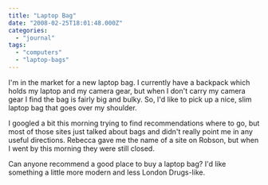 ```yaml
---
title: "Laptop Bag"
date: "2008-02-25T18:01:48.000Z"
categories: 
  - "journal"
tags: 
  - "computers"
  - "laptop-bags"
---
```


I'm in the market for a new laptop bag. I currently have a backpack which holds my laptop and my camera gear, but when I don't carry my camera gear I find the bag is fairly big and bulky. So, I'd like to pick up a nice, slim laptop bag that goes over my shoulder.

I googled a bit this morning trying to find recommendations where to go, but most of those sites just talked about bags and didn't really point me in any useful directions. Rebecca gave me the name of a site on Robson, but when I went by this morning they were still closed.

Can anyone recommend a good place to buy a laptop bag? I'd like something a little more modern and less London Drugs-like.
